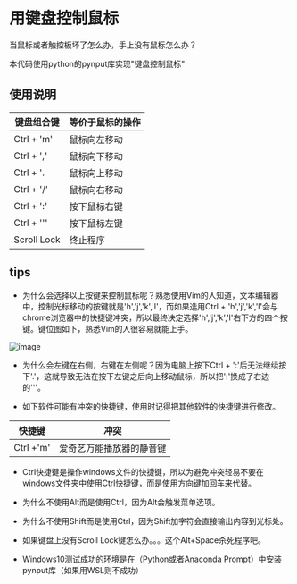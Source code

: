 # 用键盘控制鼠标

当鼠标或者触控板坏了怎么办，手上没有鼠标怎么办？

本代码使用python的pynput库实现"键盘控制鼠标"

## 使用说明

|键盘组合键|等价于鼠标的操作|
|-|-|
|Ctrl + 'm'|鼠标向左移动|
|Ctrl + ','|鼠标向下移动|
|Ctrl + '.|鼠标向上移动|
|Ctrl + '/'|鼠标向右移动|
|Ctrl + ':'|按下鼠标右键|
|Ctrl + '\''|按下鼠标左键|
|Scroll Lock|终止程序|

## tips

* 为什么会选择以上按键来控制鼠标呢？熟悉使用Vim的人知道，文本编辑器中，控制光标移动的按键就是'h','j','k','l'，而如果选用Ctrl + 'h','j','k','l'会与chrome浏览器中的快捷键冲突，所以最终决定选择'h','j','k','l'右下方的四个按键。键位图如下，熟悉Vim的人很容易就能上手。

![image](https://user-images.githubusercontent.com/25153243/63646445-76b8bc80-c745-11e9-97e9-483f2ac95c70.png)
* 为什么会左键在右侧，右键在左侧呢？因为电脑上按下Ctrl + ':'后无法继续按下'.'，这就导致无法在按下左键之后向上移动鼠标，所以把':'换成了右边的'\''。

* 如下软件可能有冲突的快捷键，使用时记得把其他软件的快捷键进行修改。

|快捷键|冲突|
|-|-|
|Ctrl +'m'|爱奇艺万能播放器的静音键|

* Ctrl快捷键是操作windows文件的快捷键，所以为避免冲突轻易不要在windows文件夹中使用Ctrl快捷键，而是使用方向键加回车来代替。

* 为什么不使用Alt而是使用Ctrl，因为Alt会触发菜单选项。

* 为什么不使用Shift而是使用Ctrl，因为Shift加字符会直接输出内容到光标处。

* 如果键盘上没有Scroll Lock键怎么办。。。这个Alt+Space杀死程序吧。

* Windows10测试成功的环境是在（Python或者Anaconda Prompt）中安装pynput库（如果用WSL则不成功）
